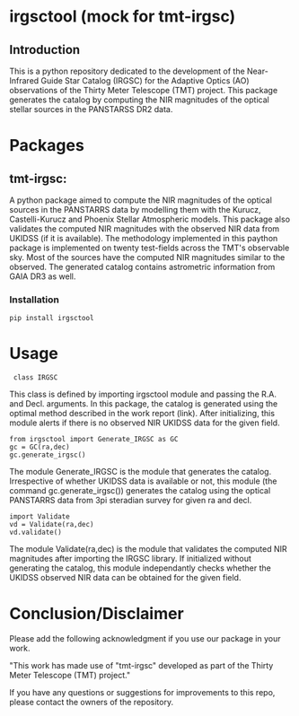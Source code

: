 # irgsctool (mock for tmt-irgsc)

## Introduction
This is a python repository dedicated to the development of the Near-Infrared Guide Star Catalog (IRGSC) for the Adaptive Optics (AO) observations of the Thirty Meter Telescope (TMT) project. This package generates the catalog by computing the NIR magnitudes of the optical stellar sources in the PANSTARSS DR2 data.

# Packages
## tmt-irgsc:
A python package aimed to compute the NIR magnitudes of the optical sources in the PANSTARRS data by modelling them with the Kurucz, Castelli-Kurucz and Phoenix Stellar Atmospheric models. This package also validates the computed NIR magnitudes with the observed NIR data from UKIDSS (if it is available). The methodology implemented in this paython package is implemented on twenty test-fields across the TMT's observable sky. Most of the sources have the computed NIR magnitudes similar to the observed. The generated catalog contains astrometric information from GAIA DR3 as well.


### Installation
```
pip install irgsctool

```

# Usage
```
 class IRGSC
```
This class is defined by importing irgsctool module and passing the R.A. and Decl. arguments. In this package, the catalog is generated using the optimal method described in the work report (link). After initializing, this module alerts if there is no observed NIR UKIDSS data for the given field.

```
from irgsctool import Generate_IRGSC as GC
gc = GC(ra,dec)
gc.generate_irgsc()
```

The module Generate_IRGSC is the module that generates the catalog. Irrespective of whether UKIDSS data is available or not, this module (the command gc.generate_irgsc()) generates the catalog using the optical PANSTARRS data from 3pi steradian survey for given ra and decl.

```
import Validate
vd = Validate(ra,dec)
vd.validate()
```
The module Validate(ra,dec) is the module that validates the computed NIR magnitudes after importing the IRGSC library. If initialized without generating the catalog, this module independantly checks whether the UKIDSS observed NIR data can be obtained for the given field.

# Conclusion/Disclaimer

Please add the following acknowledgment if you use our package in your work.

"This work has made use of "tmt-irgsc" developed as part of the Thirty Meter Telescope (TMT) project."

If you have any questions or suggestions for improvements to this repo,
please contact the owners of the repository.

